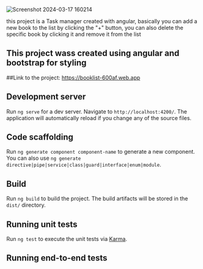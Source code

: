 ![Screenshot 2024-03-17 160214](https://github.com/DavideSiracusano/booklist/assets/152174921/61c45aea-f32f-4bb2-a357-5fcf5a9b0231)

this project is a Task manager created with angular, basically you can add a new book to the list by clicking the "+" button, you can also delete the specific book by clicking it and remove it from the list


## This project wass created using angular and bootstrap for styling

##Link to the project:
https://booklist-600af.web.app

## Development server

Run `ng serve` for a dev server. Navigate to `http://localhost:4200/`. The application will automatically reload if you change any of the source files.

## Code scaffolding

Run `ng generate component component-name` to generate a new component. You can also use `ng generate directive|pipe|service|class|guard|interface|enum|module`.

## Build

Run `ng build` to build the project. The build artifacts will be stored in the `dist/` directory.

## Running unit tests

Run `ng test` to execute the unit tests via [Karma](https://karma-runner.github.io).

## Running end-to-end tests

